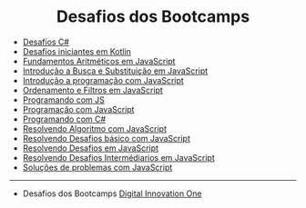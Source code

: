 <h1 align="center"> Desafios dos Bootcamps </h1>

* [Desafios C#](./Desafios%20da%20DIO%20Inovation/Desafios%20C%23/)
* [Desafios iniciantes em Kotlin](./Desafios%20da%20DIO%20Inovation/Desafios%20iniciantes%20em%20Kotlin/)
* [Fundamentos Aritméticos em JavaScript](./Desafios%20da%20DIO%20Inovation/Fundamentos%20aritmeticos%20em%20JavaScript/)
* [Introdução a Busca e Substituição em JavaScript](./Desafios%20da%20DIO%20Inovation/Introdu%C3%A7%C3%A3o%20a%20Busca%20e%20Substitui%C3%A7%C3%A3o%20em%20JavaScript/)
* [Introdução a programação com JavaScript](./Desafios%20da%20DIO%20Inovation/Introdu%C3%A7%C3%A3o%20a%20Programa%C3%A7%C3%A3o%20com%20JavaScript/)
* [Ordenamento e Filtros em JavaScript](./Desafios%20da%20DIO%20Inovation/Ordenamento%20e%20Filtros%20em%20JavaScript/)
* [Programando com JS](./Desafios%20da%20DIO%20Inovation/Programando%20com%20JS/)
* [Programação com JavaScript](./Desafios%20da%20DIO%20Inovation/Programando%20com%20JavaScript/)
* [Programando com C#](./Desafios%20da%20DIO%20Inovation/Programando%20em%20C%23/)
* [Resolvendo Algoritmo com JavaScript](./Desafios%20da%20DIO%20Inovation/Resolvendo%20Algoritmo%20com%20JavaScript/)
* [Resolvendo Desafios básico com JavaScript](./Desafios%20da%20DIO%20Inovation/Resolvendo%20Desafios%20B%C3%A1sico%20em%20JavaScript/)
* [Resolvendo Desafios em JavaScript](./Desafios%20da%20DIO%20Inovation/Resolvendo%20desafios%20em%20JavaScript/)
* [Resolvendo Desafios Intermédiarios em JavaScript](./Desafios%20da%20DIO%20Inovation/Resolvendo%20Desafios%20Intermedi%C3%A1rios%20em%20JavaScript/)
* [Soluções de problemas com JavaScript](./Desafios%20da%20DIO%20Inovation/Solu%C3%A7%C3%A3o%20de%20Problemas%20com%20JavaScript/)

<hr />

- Desafios dos Bootcamps [Digital Innovation One](https://web.digitalinnovation.one/home "Digital Innovation One")